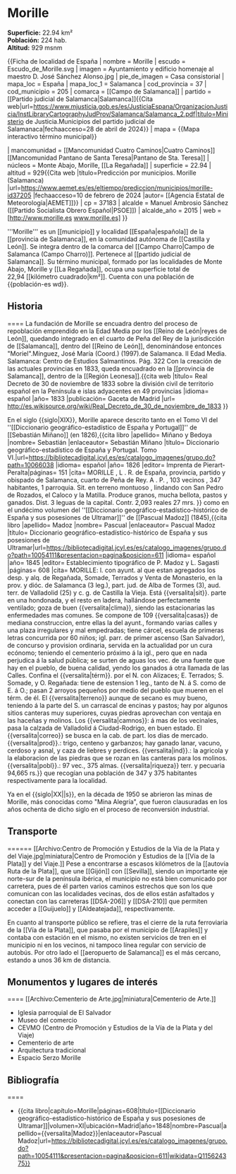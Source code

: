 # Morille

**Superficie:** 22.94 km²  
**Población:** 224 hab.  
**Altitud:** 929 msnm  

{{Ficha de localidad de España
| nombre = Morille
| escudo = Escudo_de_Morille.svg
| imagen = Ayuntamiento y edificio homenaje al maestro D. José Sánchez Alonso.jpg
| pie_de_imagen = Casa consistorial
| mapa_loc = España
| mapa_loc_1 = Salamanca
| cod_provincia = 37
| cod_municipio = 205
| comarca = [[Campo de Salamanca]]
| partido = [[Partido judicial de Salamanca|Salamanca]]<ref name=mj>{{Cita web|url=https://www.mjusticia.gob.es/es/JusticiaEspana/OrganizacionJusticia/InstLibraryCartographyJudProv/Salamanca/Salamanca_2.pdf|título=Ministerio de Justicia.Municipios del partido judicial de Salamanaca|fechaacceso=28 de abril de 2024}}</ref>
| mapa = {{Mapa interactivo término municipal}}

| mancomunidad = [[Mancomunidad Cuatro Caminos|Cuatro Caminos]]<br/>[[Mancomunidad Pantano de Santa Teresa|Pantano de Sta. Teresa]]
| núcleos = Monte Abajo, Morille, [[La Regañada]]
| superficie = 22.94
| altitud = 929<ref>{{Cita web |título=Predicción por municipios. Morille (Salamanca) |url=https://www.aemet.es/es/eltiempo/prediccion/municipios/morille-id37205 |fechaacceso=10 de febrero de 2024 |autor= [[Agencia Estatal de Meteorología|AEMET]]}}</ref>
| cp = 37183
| alcalde = Manuel Ambrosio Sánchez ([[Partido Socialista Obrero Español|PSOE]])
| alcalde_año = 2015
| web = [http://www.morille.es www.morille.es]
}}

'''Morille''' es un [[municipio]] y localidad [[España|española]] de la [[provincia de Salamanca]], en la comunidad autónoma de [[Castilla y León]]. Se integra dentro de la comarca del [[Campo Charro|Campo de Salamanca (Campo Charro)]]. Pertenece al [[partido judicial de Salamanca]].
Su término municipal, formado por las localidades de Monte Abajo, Morille y [[La Regañada]], ocupa una superficie total de 22,94&nbsp;[[kilómetro cuadrado|km²]]. Cuenta con una población de {{población-es wd}}.

## Historia

====
La fundación de Morille se encuadra dentro del proceso de repoblación emprendido en la Edad Media por los [[Reino de León|reyes de León]], quedando integrado en el cuarto de Peña del Rey de la jurisdicción de [[Salamanca]], dentro del [[Reino de León]], denominándose entonces "Moriel".<ref>Mínguez, José María (Coord.) (1997).de Salamanca. II Edad Media. Salamanca: Centro de Estudios Salmantinos. Pág. 322</ref> Con la creación de las actuales provincias en 1833, queda encuadrado en la [[provincia de Salamanca]], dentro de la [[Región Leonesa]].<ref>{{cita web |título= Real Decreto de 30 de noviembre de 1833 sobre la división civil de territorio español en la Península e islas adyacentes en 49 provincias |idioma= español |año= 1833 |publicación= Gaceta de Madrid |url= http://es.wikisource.org/wiki/Real_Decreto_de_30_de_noviembre_de_1833 }}</ref> 

En el siglo {{siglo|XIX}}, Morille aparece descrito tanto en el Tomo VI del ''[[Diccionario geográfico-estadístico de España y Portugal]]'' de [[Sebastián Miñano]] (en 1826),<ref>{{cita libro |apellido= Miñano y Bedoya |nombre= Sebastián |enlaceautor= Sebastián Miñano |título= Diccionario geográfico-estadístico de España y Portugal. Tomo VI.|url=https://bibliotecadigital.jcyl.es/es/catalogo_imagenes/grupo.do?path=10066038 |idioma= español |año= 1826 |editor= Imprenta de Pierart-Peralta|páginas= 151 |cita= MORILLE , L . R. de España, provincia, partido y obispado de Salamanca, cuarto de Peña de Rey. A . P. , 103 vecinos , 347 habitantes, 1 parroquia. Sit. en terreno montuoso , lindando con San Pedro de Rozados, el Caloco y la Matilla. Produce granos, mucha bellota, pastos y ganados. Dist. 3 leguas de la capital. Contr. 2,093 reales 27 mrs. }}</ref> como en el undécimo volumen del ''[[Diccionario geográfico-estadístico-histórico de España y sus posesiones de Ultramar]]'' de [[Pascual Madoz]] (1845),<ref>{{cita libro |apellido= Madoz |nombre= Pascual |enlaceautor= Pascual Madoz |título= Diccionario geográfico-estadístico-histórico de España y sus posesiones de Ultramar|url=https://bibliotecadigital.jcyl.es/es/catalogo_imagenes/grupo.do?path=10054111&presentacion=pagina&posicion=611 |idioma= español |año= 1845 |editor= Establecimiento tipográfico de P. Madoz y L. Sagasti |páginas= 608 |cita= MORILLE: l. con ayunt. al que estan agregados los desp. y alq. de Regañada, Somade, Terrados y Venta de Monasterio, en la prov. y dióc. de Salamanca (3 leg.), part. jud. de Alba de Tormes (3), aud. terr. de Valladolid (25) y c. g. de Castilla la Vieja. Está {{versalita|sit}}. parte en una hondonada, y el resto en ladera, hallándose perfectamente ventilado; goza de buen {{versalita|clima}}, siendo las estacionarias las enfermedades mas comunes. Se compone de 109 {{versalita|casas}} de mediana construccion, entre ellas la del ayunt., formando varias calles y una plaza irregulares y mal empedradas; tiene cárcel, escuela de primeras letras concurrida por 60 niños; igl. parr. de primer ascenso (San Salvador), de concurso y provision ordinaria, servida en la actualidad por un cura ecónomo; teniendo el cementerio próximo á la igl., pero que en nada perjudica á la salud pública; se surten de aguas los vec. de una fuente que hay en el pueblo, de buena calidad, yendo los ganados á otra llamada de las Calles. Confina el {{versalita|térm}}. por el N. con Alizaces; E. Terrados; S. Somade, y O. Regañada: tiene de estension 1 leg., tanto de N. á S. como de E. á O.; pasan 2 arroyos pequeños por medio del pueblo que mueren en el térm. de él. El {{versalita|terreno}} aunque de secano es muy bueno, teniendo á la parte del S. un carrascal de encinas y pastos; hay por algunos sitios canteras muy superiores, cuyas piedras aprovechan con ventaja en las haceñas y molinos. Los {{versalita|camnos}}: á mas de los vecinales, pasa la calzada de Valladolid á Ciudad-Rodrigo, en buen estado. El {{versalita|correo}} se busca en la cab. de part. los dias de mercado. {{versalita|prod}}.: trigo, centeno y garbanzos; hay ganado lanar, vacuno, cerdoso y asnal, y caza de liebres y perdices. {{versalita|ind}}.: la agricola y la elaboracion de las piedras que se rozan en las canteras para los molinos. {{versalita|pobl}}.: 97 vec., 375 almas. {{versalita|riqueza}} terr. y pecuaria 94,665 rs.}}</ref> que recogían una población de 347 y 375 habitantes respectivamente para la localidad.

Ya en el {{siglo|XX||s}}, en la década de 1950 se abrieron las minas de Morille, más conocidas como "Mina Alegría", que fueron clausuradas en los años ochenta de dicho siglo en el proceso de reconversión industrial.

## Transporte

======
[[Archivo:Centro de Promoción y Estudios de la Vía de la Plata y del Viaje.jpg|miniatura|Centro de Promoción y Estudios de la [[Vía de la Plata]] y del Viaje.]]
Pese a encontrarse a escasos kilómetros de la [[autovía Ruta de la Plata]], que une [[Gijón]] con [[Sevilla]], siendo un importante eje norte-sur de la península ibérica, el municipio no está bien comunicado por carretera, pues de él parten varios caminos estrechos que son los que comunican con las localidades vecinas, dos de ellos están asfaltados y conectan con las carreteras [[DSA-206]] y [[DSA-210]] que permiten acceder a [[Guijuelo]] y [[Aldeatejada]], respectivamente.

En cuanto al transporte público se refiere, tras el cierre de la ruta ferroviaria de la [[Vía de la Plata]], que pasaba por el municipio de [[Arapiles]] y contaba con estación en el mismo, no existen servicios de tren en el municipio ni en los vecinos, ni tampoco línea regular con servicio de autobús. Por otro lado el [[aeropuerto de Salamanca]] es el más cercano, estando a unos 36 km de distancia.

## Monumentos y lugares de interés

====
[[Archivo:Cementerio de Arte.jpg|miniatura|Cementerio de Arte.]]
* Iglesia parroquial de El Salvador
* Museo del comercio
* CEVMO (Centro de Promoción y Estudios de la Vía de la Plata y del Viaje)
* Cementerio de arte
* Arquitectura tradicional
* Espacio Serzo Morille

## Bibliografía

====
* {{cita libro|capítulo=Morille|páginas=608|título=[[Diccionario geográfico-estadístico-histórico de España y sus posesiones de Ultramar]]|volumen=XI|ubicación=Madrid|año=1848|nombre=Pascual|apellido={{versalita|Madoz}}|enlaceautor=Pascual Madoz|url=https://bibliotecadigital.jcyl.es/es/catalogo_imagenes/grupo.do?path=10054111&presentacion=pagina&posicion=611|wikidata=Q115624375}}